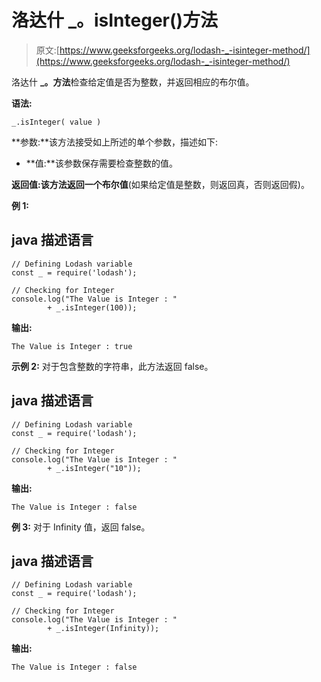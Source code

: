 # 洛达什 _。isInteger()方法

> 原文:[https://www.geeksforgeeks.org/lodash-_-isinteger-method/](https://www.geeksforgeeks.org/lodash-_-isinteger-method/)

洛达什 **_。方法**检查给定值是否为整数，并返回相应的布尔值。

**语法:**

```
_.isInteger( value )

```

**参数:**该方法接受如上所述的单个参数，描述如下:

*   **值:**该参数保存需要检查整数的值。

**返回值:**该方法返回一个**布尔值**(如果给定值是整数，则返回真，否则返回假)。

**例 1:**

## java 描述语言

```
// Defining Lodash variable 
const _ = require('lodash'); 

// Checking for Integer
console.log("The Value is Integer : "
        + _.isInteger(100));
```

**输出:**

```
The Value is Integer : true

```

**示例 2:** 对于包含整数的字符串，此方法返回 false。

## java 描述语言

```
// Defining Lodash variable 
const _ = require('lodash'); 

// Checking for Integer
console.log("The Value is Integer : "
        + _.isInteger("10"));
```

**输出:**

```
The Value is Integer : false

```

**例 3:** 对于 Infinity 值，返回 false。

## java 描述语言

```
// Defining Lodash variable 
const _ = require('lodash'); 

// Checking for Integer
console.log("The Value is Integer : "
        + _.isInteger(Infinity));
```

**输出:**

```
The Value is Integer : false

```